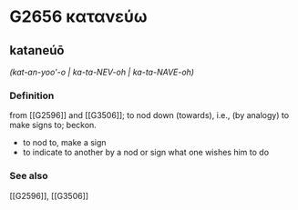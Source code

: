 # G2656 κατανεύω

## kataneúō

_(kat-an-yoo'-o | ka-ta-NEV-oh | ka-ta-NAVE-oh)_

### Definition

from [[G2596]] and [[G3506]]; to nod down (towards), i.e., (by analogy) to make signs to; beckon.

- to nod to, make a sign
- to indicate to another by a nod or sign what one wishes him to do

### See also

[[G2596]], [[G3506]]

